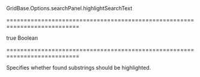 <!--id-->GridBase.Options.searchPanel.highlightSearchText<!--/id-->
===========================================================================
<!--default-->true<!--/default-->
<!--type-->Boolean<!--/type-->
===========================================================================

<!--shortDescription-->
Specifies whether found substrings should be highlighted.
<!--/shortDescription-->

<!--fullDescription-->

<!--/fullDescription-->